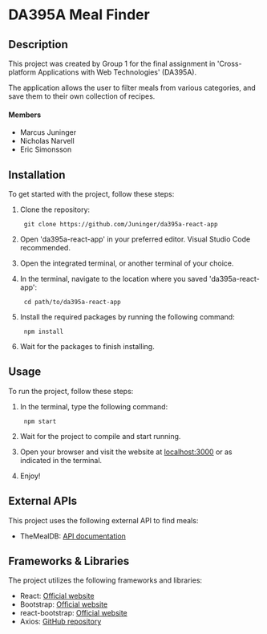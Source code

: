 # DA395A Meal Finder

## Description

This project was created by Group 1 for the final assignment in 'Cross-platform Applications with Web Technologies' (DA395A).

The application allows the user to filter meals from various categories, and save them to their own collection of recipes.

#### Members
- Marcus Juninger  
- Nicholas Narvell  
- Eric Simonsson  

## Installation

To get started with the project, follow these steps:

1. Clone the repository:

        git clone https://github.com/Juninger/da395a-react-app

2. Open 'da395a-react-app' in your preferred editor. Visual Studio Code recommended.

3. Open the integrated terminal, or another terminal of your choice.

4. In the terminal, navigate to the location where you saved 'da395a-react-app':

        cd path/to/da395a-react-app

5. Install the required packages by running the following command:

        npm install

6. Wait for the packages to finish installing.

## Usage

To run the project, follow these steps:

1. In the terminal, type the following command:

        npm start

2. Wait for the project to compile and start running.

3. Open your browser and visit the website at [localhost:3000](http://localhost:3000) or as indicated in the terminal.

4. Enjoy!

## External APIs

This project uses the following external API to find meals:

- TheMealDB: [API documentation](https://www.themealdb.com/api.php)

## Frameworks & Libraries

The project utilizes the following frameworks and libraries:

- React: [Official website](https://reactjs.org/)
- Bootstrap: [Official website](https://getbootstrap.com/)
- react-bootstrap: [Official website](https://react-bootstrap.github.io/)
- Axios: [GitHub repository](https://github.com/axios/axios)
